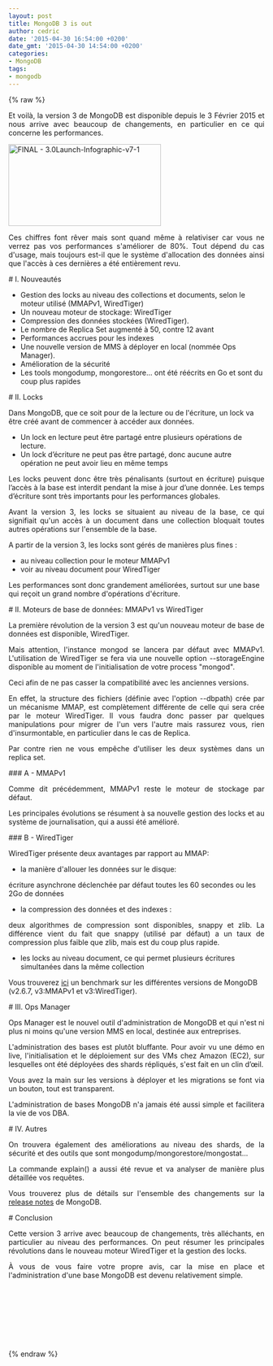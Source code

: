 ```yaml
---
layout: post
title: MongoDB 3 is out
author: cedric
date: '2015-04-30 16:54:00 +0200'
date_gmt: '2015-04-30 14:54:00 +0200'
categories:
- MongoDB
tags:
- mongodb
---
```

{% raw %}
<p style="text-align: justify;">Et voilà, la version 3 de MongoDB est disponible depuis le 3 Février 2015 et nous arrive avec beaucoup de changements, en particulier en ce qui concerne les performances.</p>
<p><a href="http://blog.eleven-labs.com/wp-content/uploads/2015/04/FINAL-3.0Launch-Infographic-v7-1.jpg"><img class="aligncenter size-medium wp-image-1100" src="http://blog.eleven-labs.com/wp-content/uploads/2015/04/FINAL-3.0Launch-Infographic-v7-1-300x161.jpg" alt="FINAL - 3.0Launch-Infographic-v7-1" width="300" height="161" /></a></p>
<p style="text-align: justify;">Ces chiffres font rêver mais sont quand même à relativiser car vous ne verrez pas vos performances s'améliorer de 80%. Tout dépend du cas d'usage, mais toujours est-il que le système d'allocation des données ainsi que l'accès à ces dernières a été entièrement revu.</p>
# I. Nouveautés
<ul>
<li>Gestion des locks au niveau des collections et documents, selon le moteur utilisé (MMAPv1, WiredTiger)</li>
<li>Un nouveau moteur de stockage: WiredTiger</li>
<li>Compression des données stockées (WiredTiger).</li>
<li>Le nombre de Replica Set augmenté à 50, contre 12 avant</li>
<li>Performances accrues pour les indexes</li>
<li>Une nouvelle version de MMS à déployer en local (nommée Ops Manager).</li>
<li>Amélioration de la sécurité</li>
<li>Les tools mongodump, mongorestore... ont été réécrits en Go et sont du coup plus rapides</li>
</ul>
# II. Locks
<p>Dans MongoDB, que ce soit pour de la lecture ou de l'écriture, un lock va être créé avant de commencer à accéder aux données.</p>
<ul>
<li>Un lock en lecture peut être partagé entre plusieurs opérations de lecture.</li>
<li>Un lock d’écriture ne peut pas être partagé, donc aucune autre opération ne peut avoir lieu en même temps</li>
</ul>
<p style="text-align: justify;">Les locks peuvent donc être très pénalisants (surtout en écriture) puisque l’accès à la base est interdit pendant la mise à jour d’une donnée. Les temps d’écriture sont très importants pour les performances globales.</p>
<p style="text-align: justify;">Avant la version 3, les locks se situaient au niveau de la base, ce qui signifiait qu'un accès à un document dans une collection bloquait toutes autres opérations sur l'ensemble de la base.</p>
<p>A partir de la version 3, les locks sont gérés de manières plus fines :</p>
<ul>
<li>au niveau collection pour le moteur MMAPv1</li>
<li>voir au niveau document pour WiredTiger</li>
</ul>
<p>Les performances sont donc grandement améliorées, surtout sur une base qui reçoit un grand nombre d'opérations d'écriture.</p>
# II. Moteurs de base de données: MMAPv1 vs WiredTiger
<p style="text-align: justify;">La première révolution de la version 3 est qu'un nouveau moteur de base de données est disponible, WiredTiger.</p>
<p style="text-align: justify;">Mais attention, l'instance mongod se lancera par défaut avec MMAPv1. L'utilisation de WiredTiger se fera via une nouvelle option --storageEngine disponible au moment de l'initialisation de votre process "mongod".</p>
<p style="text-align: justify;">Ceci afin de ne pas casser la compatibilité avec les anciennes versions.</p>
<p style="text-align: justify;">En effet, la structure des fichiers (définie avec l'option --dbpath) crée par un mécanisme MMAP, est complètement différente de celle qui sera crée par le moteur WiredTiger. Il vous faudra donc passer par quelques manipulations pour migrer de l'un vers l'autre mais rassurez vous, rien d'insurmontable, en particulier dans le cas de Replica.</p>
<p style="text-align: justify;">Par contre rien ne vous empêche d'utiliser les deux systèmes dans un replica set.</p>
### A - MMAPv1
<p style="text-align: justify;">Comme dit précédemment, MMAPv1 reste le moteur de stockage par défaut.</p>
<p style="text-align: justify;">Les principales évolutions se résument à sa nouvelle gestion des locks et au système de journalisation, qui a aussi été amélioré.</p>
### B - WiredTiger
<p>WiredTiger présente deux avantages par rapport au MMAP:</p>
<ul>
<li>la manière d'allouer les données sur le disque:</li>
</ul>
<p>écriture asynchrone déclenchée par défaut toutes les 60 secondes ou les 2Go de données</p>
<ul>
<li>la compression des données et des indexes :</li>
</ul>
<p style="text-align: justify;">deux algorithmes de compression sont disponibles, snappy et zlib. La différence vient du fait que snappy (utilisé par défaut) a un taux de compression plus faible que zlib, mais est du coup plus rapide.</p>
<ul>
<li>les locks au niveau document, ce qui permet plusieurs écritures simultanées dans la même collection</li>
</ul>
<p>Vous trouverez <a href="http://blog.ippon.fr/2015/03/11/mongodb-v3-la-revolution-22/" target="_blank">ici</a> un benchmark sur les différentes versions de MongoDB (v2.6.7, v3:MMAPv1 et v3:WiredTiger).</p>
# III. Ops Manager
<p style="text-align: justify;">Ops Manager est le nouvel outil d'administration de MongoDB et qui n'est ni plus ni moins qu'une version MMS en local, destinée aux entreprises.</p>
<p style="text-align: justify;">L'administration des bases est plutôt bluffante. Pour avoir vu une démo en live, l'initialisation et le déploiement sur des VMs chez Amazon (EC2), sur lesquelles ont été déployées des shards répliqués, s'est fait en un clin d’œil.</p>
<p style="text-align: justify;">Vous avez la main sur les versions à déployer et les migrations se font via un bouton, tout est transparent.</p>
<p style="text-align: justify;">L'administration de bases MongoDB n'a jamais été aussi simple et facilitera la vie de vos DBA.</p>
# IV. Autres
<p style="text-align: justify;">On trouvera également des améliorations au niveau des shards, de la sécurité et des outils que sont mongodump/mongorestore/mongostat...</p>
<p style="text-align: justify;">La commande explain() a aussi été revue et va analyser de manière plus détaillée vos requêtes.</p>
<p style="text-align: justify;">Vous trouverez plus de détails sur l'ensemble des changements sur la <a href="http://docs.mongodb.org/manual/release-notes/3.0/" target="_blank">release notes</a> de MongoDB.</p>
# Conclusion
<p style="text-align: justify;">Cette version 3 arrive avec beaucoup de changements, très alléchants, en particulier au niveau des performances. On peut résumer les principales révolutions dans le nouveau moteur WiredTiger et la gestion des locks.</p>
<p style="text-align: justify;">À vous de vous faire votre propre avis, car la mise en place et l'administration d'une base MongoDB est devenu relativement simple.</p>
<p>&nbsp;</p>
<p>&nbsp;</p>
<p>&nbsp;</p>
<p>&nbsp;</p>
{% endraw %}
